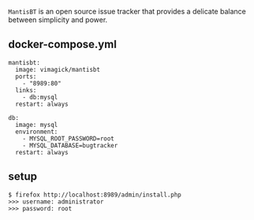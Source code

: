 `MantisBT` is an open source issue tracker that provides
a delicate balance between simplicity and power.

## docker-compose.yml

```
mantisbt:
  image: vimagick/mantisbt
  ports:
    - "8989:80"
  links:
    - db:mysql
  restart: always

db:
  image: mysql
  environment:
    - MYSQL_ROOT_PASSWORD=root
    - MYSQL_DATABASE=bugtracker
  restart: always
```

## setup

```
$ firefox http://localhost:8989/admin/install.php
>>> username: administrator
>>> password: root
```
